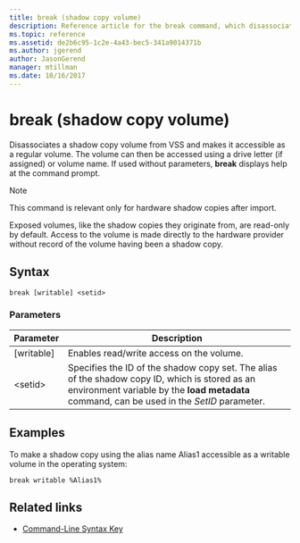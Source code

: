 ```yaml
---
title: break (shadow copy volume)
description: Reference article for the break command, which disassociates a shadow copy volume from VSS and makes it accessible as a regular volume.
ms.topic: reference
ms.assetid: de2b6c95-1c2e-4a43-bec5-341a9014371b
ms.author: jgerend
author: JasonGerend
manager: mtillman
ms.date: 10/16/2017
---
```


# break (shadow copy volume)

Disassociates a shadow copy volume from VSS and makes it accessible as a regular volume. The volume can then be accessed using a drive letter (if assigned) or volume name. If used without parameters, **break** displays help at the command prompt.

> [!NOTE]
> This command is relevant only for hardware shadow copies after import.
>
> Exposed volumes, like the shadow copies they originate from, are read-only by default. Access to the volume is made directly to the hardware provider without record of the volume having been a shadow copy.

## Syntax

```
break [writable] <setid>
```

### Parameters

| Parameter | Description |
| --------- | ----------- |
| [writable] | Enables read/write access on the volume. |
| \<setid> | Specifies the ID of the shadow copy set. The alias of the shadow copy ID, which is stored as an environment variable by the **load metadata** command, can be used in the *SetID* parameter. |

## Examples

To make a shadow copy using the alias name Alias1 accessible as a writable volume in the operating system:

```
break writable %Alias1%
```

## Related links

- [Command-Line Syntax Key](command-line-syntax-key.md)